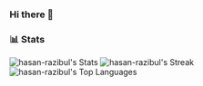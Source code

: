 ### Hi there 👋
### 📊 Stats

![hasan-razibul's Stats](https://github-readme-stats.vercel.app/api?username=hasan-razibul&theme=vue-dark&show_icons=true&hide_border=true&count_private=true&include_all_commits=true)
![hasan-razibul's Streak](https://github-readme-streak-stats.herokuapp.com/?user=hasan-razibul&theme=vue-dark&hide_border=true)
![hasan-razibul's Top Languages](https://github-readme-stats.vercel.app/api/top-langs/?username=hasan-razibul&theme=vue-dark&show_icons=true&hide_border=true&layout=compact)

